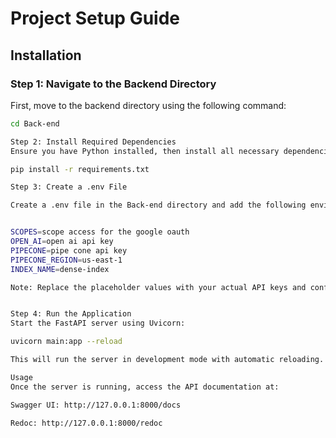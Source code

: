 # Project Setup Guide

## Installation

### Step 1: Navigate to the Backend Directory

First, move to the backend directory using the following command:

```bash
cd Back-end

Step 2: Install Required Dependencies
Ensure you have Python installed, then install all necessary dependencies using:

pip install -r requirements.txt

Step 3: Create a .env File

Create a .env file in the Back-end directory and add the following environment variables:


SCOPES=scope access for the google oauth
OPEN_AI=open ai api key
PIPECONE=pipe cone api key
PIPECONE_REGION=us-east-1
INDEX_NAME=dense-index

Note: Replace the placeholder values with your actual API keys and configuration.


Step 4: Run the Application
Start the FastAPI server using Uvicorn:

uvicorn main:app --reload

This will run the server in development mode with automatic reloading.

Usage
Once the server is running, access the API documentation at:

Swagger UI: http://127.0.0.1:8000/docs

Redoc: http://127.0.0.1:8000/redoc
```
